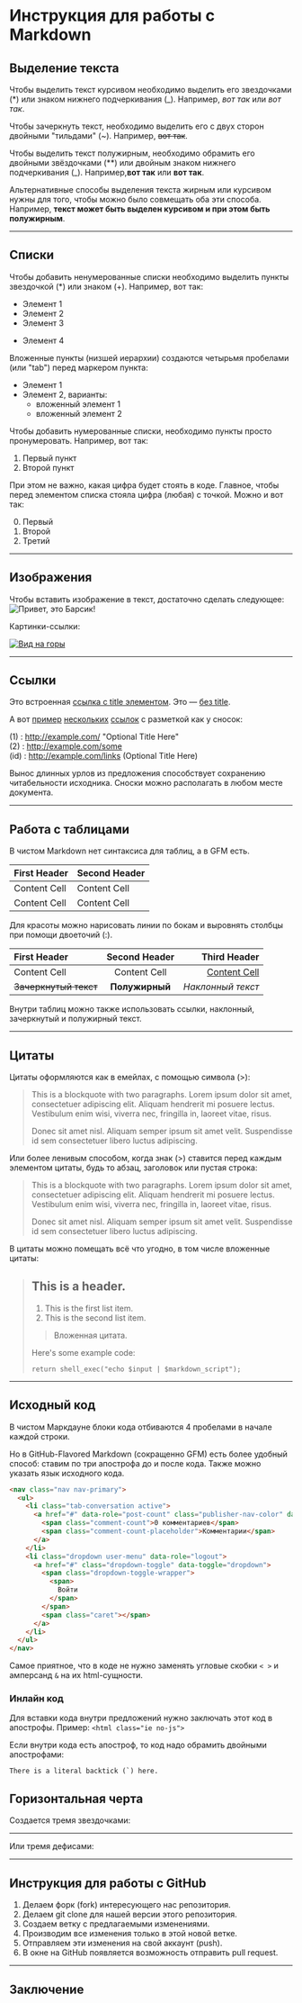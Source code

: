 # Инструкция для работы с Markdown

## Выделение текста

Чтобы выделить текст курсивом необходимо выделить его звездочками (*) или знаком нижнего подчеркивания (_). Например, *вот так* или *вот так*.

Чтобы зачеркнуть текст, необходимо выделить его с двух сторон двойными "тильдами" (~). Например, ~~вот так~~.

Чтобы выделить текст полужирным, необходимо обрамить его двойными звёздочками (**) или двойным знаком нижнего подчеркивания (_). Например,**вот так** или **вот так**.

Альтернативные способы выделения текста жирным или курсивом нужны для того, чтобы можно было совмещать оба эти способа. Например, __текст может быть выделен курсивом и при этом быть **полужирным**__.

---

## Списки

Чтобы добавить ненумерованные списки необходимо выделить пункты звездочкой (*) или знаком (+). Например, вот так:

* Элемент 1
* Элемент 2
* Элемент 3

+ Элемент 4

Вложенные пункты (низшей иерархии) создаются четырьмя пробелами (или "tab") перед маркером пункта:  

* Элемент 1
* Элемент 2, варианты:
  * вложенный элемент 1
  * вложенный элемент 2

Чтобы добавить нумерованные списки, необходимо пункты просто пронумеровать. Например, вот так:

1. Первый пункт
3. Второй пункт

При этом не важно, какая цифра будет стоять в коде. Главное, чтобы перед элементом списка стояла цифра (любая) с точкой. Можно и вот так:

0. Первый
0. Второй
0. Третий

---

## Изображения

Чтобы вставить изображение в текст, достаточно сделать следующее:
![Привет, это Барсик!](Барсик.jpg)

Картинки-ссылки:

[![Вид на горы](Горы.jpeg)](https://the-challenger.ru/wp-content/uploads/2020/08/snimok-ekrana-2020-08-06-v-10.49.08.jpg)

---

## Ссылки  

Это встроенная [ссылка с title элементом](https://paulradzkov.com/2014/markdown_cheatsheet/ "Краткая инструкция"). Это — [без title](https://paulradzkov.com/2014/markdown_cheatsheet/).

А вот [пример](1) [нескольких](2) [ссылок](id) с разметкой как у сносок:

(1) : <http://example.com/> "Optional Title Here"  
(2) : <http://example.com/some>  
(id) : <http://example.com/links> (Optional Title Here)  

Вынос длинных урлов из предложения способствует сохранению читабельности исходника. Сноски можно располагать в любом месте документа.

---

## Работа с таблицами

В чистом Markdown нет синтаксиса для таблиц, а в GFM есть.

First Header|Second Header
------------|-------------
Content Cell|Content Cell
Content Cell|Content Cell

Для красоты можно нарисовать линии по бокам и выровнять столбцы при помощи двоеточий (:).

| First Header | Second Header | Third Header | 
|:--------|:----------:|---------:|
|Content Cell|Content Cell|[Content Cell]()|
|~~Зачеркнутый текст~~|**Полужирный**|*Наклонный текст*|

Внутри таблиц можно также использовать ссылки, наклонный, зачеркнутый и полужирный текст.

---

## Цитаты

Цитаты оформляются как в емейлах, с помощью символа (>):

> This is a blockquote with two paragraphs. Lorem ipsum dolor sit amet,
> consectetuer adipiscing elit. Aliquam hendrerit mi posuere lectus.
> Vestibulum enim wisi, viverra nec, fringilla in, laoreet vitae, risus.
>
> Donec sit amet nisl. Aliquam semper ipsum sit amet velit. Suspendisse
> id sem consectetuer libero luctus adipiscing.

Или более ленивым способом, когда знак (>) ставится перед каждым элементом цитаты, будь то абзац, заголовок или пустая строка:

> This is a blockquote with two paragraphs. Lorem ipsum dolor sit amet,
consectetuer adipiscing elit. Aliquam hendrerit mi posuere lectus.
Vestibulum enim wisi, viverra nec, fringilla in, laoreet vitae, risus.
>
> Donec sit amet nisl. Aliquam semper ipsum sit amet velit. Suspendisse
id sem consectetuer libero luctus adipiscing.

В цитаты можно помещать всё что угодно, в том числе вложенные цитаты:

> ## This is a header.
>
> 1.   This is the first list item.
> 2.   This is the second list item.
>
> > Вложенная цитата.
>
> Here's some example code:
>
>     return shell_exec("echo $input | $markdown_script");

---

## Исходный код

В чистом Маркдауне блоки кода отбиваются 4 пробелами в начале каждой строки.

Но в GitHub-Flavored Markdown (сокращенно GFM) есть более удобный способ: ставим по три апострофа до и после кода. Также можно указать язык исходного кода.

```html
<nav class="nav nav-primary">
  <ul>
    <li class="tab-conversation active">
      <a href="#" data-role="post-count" class="publisher-nav-color" data-nav="conversation">
        <span class="comment-count">0 комментариев</span>
        <span class="comment-count-placeholder">Комментарии</span>
      </a>
    </li>
    <li class="dropdown user-menu" data-role="logout">
      <a href="#" class="dropdown-toggle" data-toggle="dropdown">
        <span class="dropdown-toggle-wrapper">
          <span>
            Войти
          </span>
        </span>
        <span class="caret"></span>
      </a>
    </li>
  </ul>
</nav>
```

Самое приятное, что в коде не нужно заменять угловые скобки `< >` и амперсанд `&` на их html-сущности.

### Инлайн код

Для вставки кода внутри предложений нужно заключать этот код в апострофы. Пример:
`<html class="ie no-js">`

Если внутри кода есть апостроф, то код надо обрамить двойными апострофами:

``There is a literal backtick (`) here.``

## Горизонтальная черта

Создается тремя звездочками:
***

Или тремя дефисами:

---

## Инструкция для работы с GitHub

1. Делаем форк (fork) интересующего нас репозитория.
2. Делаем git clone для нашей версии этого репозитория.
3. Создаем ветку с предлагаемыми изменениями.
4. Производим все изменения только в этой новой ветке.
5. Отправляем эти изменения на свой аккаунт (push).
6. В окне на GitHub появляется возможность отправить pull request.

***

## Заключение
